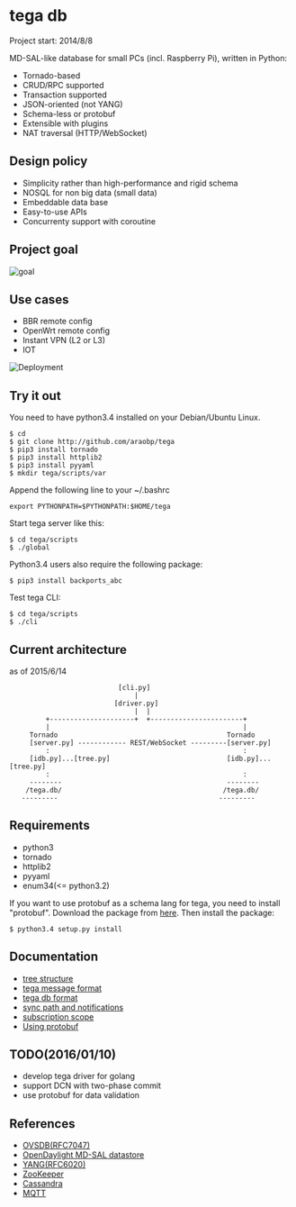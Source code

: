 tega db
=======

Project start: 2014/8/8

MD-SAL-like database for small PCs (incl. Raspberry Pi), written in Python:
- Tornado-based
- CRUD/RPC supported
- Transaction supported
- JSON-oriented (not YANG)
- Schema-less or protobuf
- Extensible with plugins
- NAT traversal (HTTP/WebSocket)

Design policy
-------------
- Simplicity rather than high-performance and rigid schema
- NOSQL for non big data (small data)
- Embeddable data base
- Easy-to-use APIs
- Concurrenty support with coroutine

Project goal
------------
![goal](https://docs.google.com/drawings/d/1CVeMUwvrKnbgvjriW0ftwnIMtjiMDlDMCEN0tPTSujs/pub?w=640&h=480)

Use cases
---------
- BBR remote config
- OpenWrt remote config
- Instant VPN (L2 or L3)
- IOT

![Deployment](https://docs.google.com/drawings/d/16z8YFQztsGXWacq8fWyVzs85UTjZqllIs-hGGwav9GY/pub?w=640&h=480)

Try it out
----------
You need to have python3.4 installed on your Debian/Ubuntu Linux.

```
$ cd
$ git clone http://github.com/araobp/tega
$ pip3 install tornado
$ pip3 install httplib2
$ pip3 install pyyaml
$ mkdir tega/scripts/var
```

Append the following line to your ~/.bashrc
```
export PYTHONPATH=$PYTHONPATH:$HOME/tega
```

Start tega server like this:
```
$ cd tega/scripts
$ ./global
```

Python3.4 users also require the following package:
```
$ pip3 install backports_abc
```

Test tega CLI:
```
$ cd tega/scripts
$ ./cli
```


Current architecture
--------------------
as of 2015/6/14
```
                           [cli.py]
                               |
                          [driver.py]
                               |  |
         +---------------------+  +-----------------------+
         |                                                |
     Tornado                                          Tornado 
     [server.py] ------------ REST/WebSocket ---------[server.py]
         :                                                : 
     [idb.py]...[tree.py]                             [idb.py]...[tree.py]
         :                                                :
     --------                                         --------
    /tega.db/                                        /tega.db/
   ---------                                        ---------
```
Requirements
------------
- python3
- tornado
- httplib2
- pyyaml
- enum34(<= python3.2)

If you want to use protobuf as a schema lang for tega, you need to install "protobuf". Download the package from [here](
https://pypi.python.org/pypi/protobuf/3.0.0b2). Then install the package:
```
$ python3.4 setup.py install
````

Documentation
-------------
- [tree structure](./doc/tree.png)
- [tega message format](./doc/message-format.md)
- [tega db format](./doc/tega-db-format.md)
- [sync path and notifications](./doc/sync_path_and_notifications.md)
- [subscription scope](./doc/subscription_scope.md)
- [Using protobuf](./doc/protobuf.md)

TODO(2016/01/10)
----
- develop tega driver for golang
- support DCN with two-phase commit
- use protobuf for data validation

References
----------
* [OVSDB(RFC7047)](https://tools.ietf.org/html/rfc7047)
* [OpenDaylight MD-SAL datastore](https://wiki.opendaylight.org/view/OpenDaylight_Controller:MD-SAL:Architecture:DOM_DataStore) 
* [YANG(RFC6020)](https://tools.ietf.org/html/rfc6020)
* [ZooKeeper](https://www.usenix.org/legacy/event/atc10/tech/full_papers/Hunt.pdf)
* [Cassandra](http://wiki.apache.org/cassandra/ArticlesAndPresentations)
* [MQTT](http://mqtt.org/)
